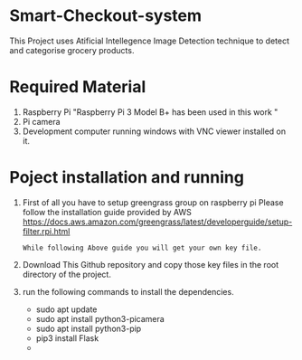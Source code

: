 # Smart-Checkout-system
This Project uses Atificial Intellegence Image Detection technique to detect and categorise grocery products.

# Required Material
1.   Raspberry Pi "Raspberry Pi 3 Model B+  has been used in this work "
2.   Pi camera
3.   Development computer running windows with VNC viewer installed on it.

# Poject installation and running
1. First of all you have to setup greengrass group on raspberry pi
   Please follow the installation guide provided by AWS
   https://docs.aws.amazon.com/greengrass/latest/developerguide/setup-filter.rpi.html  

      ``` While following Above guide you will get your own key file. ```

2. Download This Github repository and copy those key files in the root directory of the project.
3. run the following commands to install the dependencies.
    - sudo apt update
    - sudo apt install python3-picamera
    - sudo apt install python3-pip
    - pip3 install Flask
    - 

